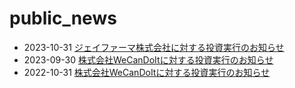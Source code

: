 # public_news
* 2023-10-31 [ジェイファーマ株式会社に対する投資実行のお知らせ](./2023-10-05.md)
* 2023-09-30 [株式会社WeCanDoItに対する投資実行のお知らせ](./2023-09-30.md)
* 2022-10-31 [株式会社WeCanDoItに対する投資実行のお知らせ](./2022-10-31.md)
